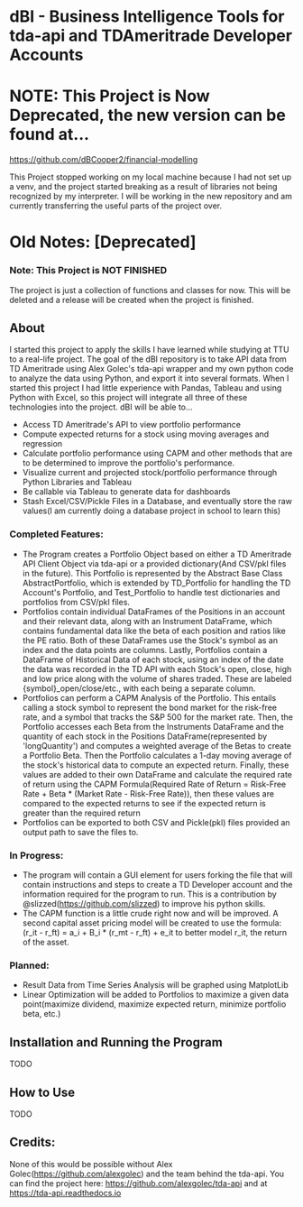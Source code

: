 # dBI - Business Intelligence Tools for tda-api and TDAmeritrade Developer Accounts
# NOTE: This Project is Now Deprecated, the new version can be found at...

https://github.com/dBCooper2/financial-modelling

This Project stopped working on my local machine because I had not set up a venv, and the project started breaking as a result of libraries not being recognized by my interpreter. I will be working in the new repository and am currently transferring the useful parts of the project over. 


# Old Notes: [Deprecated]
### Note: This Project is NOT FINISHED
The project is just a collection of functions and classes for now. This will be deleted and a release will be created when the project is finished.

## About
I started this project to apply the skills I have learned while studying at TTU to a real-life project. The goal of the dBI repository is to take API data from TD Ameritrade using Alex Golec's tda-api wrapper and my own python code to analyze the data using Python, and export it into several formats. When I started this project I had little experience with Pandas, Tableau and using Python with Excel, so this project will integrate all three of these technologies into the project. dBI will be able to...
- Access TD Ameritrade's API to view portfolio performance
- Compute expected returns for a stock using moving averages and regression
- Calculate portfolio performance using CAPM and other methods that are to be determined to improve the portfolio's performance.
- Visualize current and projected stock/portfolio performance through Python Libraries and Tableau
- Be callable via Tableau to generate data for dashboards
- Stash Excel/CSV/Pickle Files in a Database, and eventually store the raw values(I am currently doing a database project in school to learn this)

### Completed Features:
- The Program creates a Portfolio Object based on either a TD Ameritrade API Client Object via tda-api or a provided dictionary(And CSV/pkl files in the future). This Portfolio is represented by the Abstract Base Class AbstractPortfolio, which is extended by TD_Portfolio for handling the TD Account's Portfolio, and Test_Portfolio to handle test dictionaries and portfolios from CSV/pkl files.
- Portfolios contain individual DataFrames of the Positions in an account and their relevant data, along with an Instrument DataFrame, which contains fundamental data like the beta of each position and ratios like the PE ratio. Both of these DataFrames use the Stock's symbol as an index and the data points are columns. Lastly, Portfolios contain a DataFrame of Historical Data of each stock, using an index of the date the data was recorded in the TD API with each Stock's open, close, high and low price along with the volume of shares traded. These are labeled {symbol}_open/close/etc., with each being a separate column.
- Portfolios can perform a CAPM Analysis of the Portfolio. This entails calling a stock symbol to represent the bond market for the risk-free rate, and a symbol that tracks the S&P 500 for the market rate. Then, the Portfolio accesses each Beta from the Instruments DataFrame and the quantity of each stock in the Positions DataFrame(represented by 'longQuantity') and computes a weighted average of the Betas to create a Portfolio Beta. Then the Portfolio calculates a 1-day moving average of the stock's historical data to compute an expected return. Finally, these values are added to their own DataFrame and calculate the required rate of return using the CAPM Formula(Required Rate of Return = Risk-Free Rate + Beta * (Market Rate - Risk-Free Rate)), then these values are compared to the expected returns to see if the expected return is greater than the required return
- Portfolios can be exported to both CSV and Pickle(pkl) files provided an output path to save the files to.

### In Progress:
- The program will contain a GUI element for users forking the file that will contain instructions and steps to create a TD Developer account and the information required for the program to run. This is a contribution by @slizzed(https://github.com/slizzed) to improve his python skills.
- The CAPM function is a little crude right now and will be improved. A second capital asset pricing model will be created to use the formula:
(r_it - r_ft) = a_i + B_i * (r_mt - r_ft) + e_it
to better model r_it, the return of the asset.

### Planned:
- Result Data from Time Series Analysis will be graphed using MatplotLib
- Linear Optimization will be added to Portfolios to maximize a given data point(maximize dividend, maximize expected return, minimize portfolio beta, etc.)


## Installation and Running the Program
TODO

## How to Use
TODO

## Credits:
None of this would be possible without Alex Golec(https://github.com/alexgolec) and the team behind the tda-api. You can find the project here: https://github.com/alexgolec/tda-api and at https://tda-api.readthedocs.io

